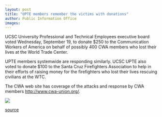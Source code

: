 ```yaml
---
layout: post
title: "UPTE members remember the victims with donations"
author: Public Information Office
images:
---
```


UCSC University Professional and Technical Employees executive board voted Wednesday, September 19, to donate $250 to the Communication Workers of America on behalf of possibly 400 CWA members who lost their lives at the World Trade Center.

UPTE members systemwide are responding similarly. UCSC UPTE also voted to donate $100 to the Santa Cruz Firefighters Association to help in their efforts of raising money for the firefighters who lost their lives rescuing civilians at the WTC.  
  
The CWA web site has coverage of the attacks and response by CWA members <http://www.cwa-union.org/>.

  

![ ][1]

[1]: ../../images/trans.gif

[source](http://www1.ucsc.edu/currents/01-02/09-24/contribution.html "Permalink to contribution")
